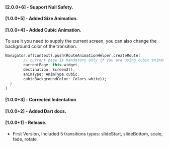 #### [2.0.0+6] - Support Null Safety.

#### [1.0.0+5] - Added Size Animation.

#### [1.0.0+4] - Added Cubic Animation.

To use it you need to supply the current screen, you can also change the background color of the transition.
```dart
Navigator.of(context).push(RouteAnimationHelper.createRoute(
        // current page is mandatory only if you are using cubic animation.
        currentPage: this.widget,
        destination: Screen2(),
        animType: AnimType.cubic,
        cubicBackgroundColor: Colors.white));
  }
)
```


#### [1.0.0+3] - Corrected Indentation

#### [1.0.0+2] - Added Dart docs.

#### [1.0.0+1] - Release.
* First Version, Included 5 transitions types: slideStart, slideBottom, scale, fade, rotate